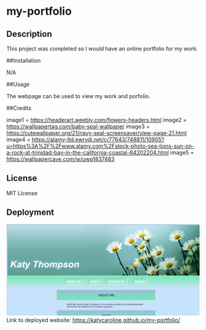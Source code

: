 # my-portfolio

## Description

This project was completed so I would have an online portfolio for my work.

##Installation

N/A

##Usage

The webpage can be used to view my work and porfolio. 

##Credits

image1 = https://headerart.weebly.com/flowers-headers.html
image2 = https://wallpapertag.com/baby-seal-wallpaper
image3 = https://cutewallpaper.org/21/navy-seal-screensaver/view-page-21.html
image4 = https://alamy-ltd.ewrvdi.net/c/77643/748811/10905?u=https%3A%2F%2Fwww.alamy.com%2Fstock-photo-sea-lions-sun-on-a-rock-at-trinidad-bay-in-the-california-coastal-84202204.html
image5 = https://wallpapercave.com/w/uwp1837483

## License

MIT License

## Deployment

![Screenshot of the deployed "my-portfolio"](image.png)
Link to deployed website: https://katycaroline.github.io/my-portfolio/